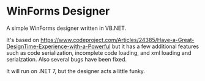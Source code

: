# WinForms Designer
A simple WinForms designer written in VB.NET.

It's based on https://www.codeproject.com/Articles/24385/Have-a-Great-DesignTime-Experience-with-a-Powerful but it has a few additional features such as code serialization, incomplete code loading, and xml loading and serialzation. Also several bugs have been fixed.

It will run on .NET 7, but the designer acts a little funky.
